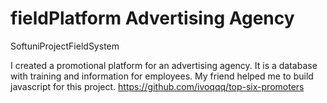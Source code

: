 # fieldPlatform Advertising Agency
SoftuniProjectFieldSystem

I created a promotional platform for an advertising agency. It is a database with training and information for employees. My friend  helped me to build javascript for this project.
https://github.com/ivoqqq/top-six-promoters
